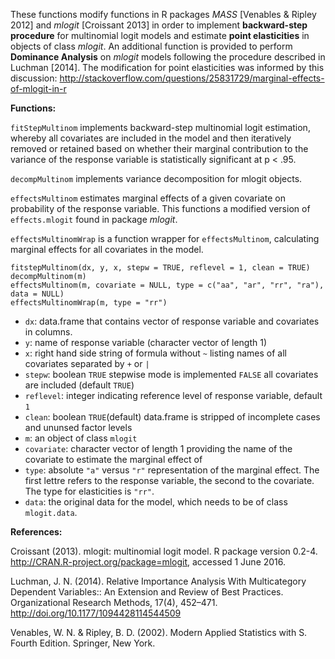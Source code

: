 These functions modify functions in R packages _MASS_ [Venables & Ripley 2012] and _mlogit_ [Croissant 2013] in order to implement **backward-step procedure** for multinomial logit models and estimate **point elasticities** in objects of class _mlogit_. An additional function is provided to perform **Dominance Analysis** on _mlogit_ models following the procedure described in Luchman [2014]. The modification for point elasticities was informed by this discussion: http://stackoverflow.com/questions/25831729/marginal-effects-of-mlogit-in-r

**Functions:**

`fitStepMultinom` implements backward-step multinomial logit estimation, whereby all covariates are included in the model and then iteratively removed or retained based on whether their marginal contribution to the variance of the response variable is statistically significant at p < .95.

`decompMultinom` implements variance decomposition for mlogit objects.

`effectsMultinom` estimates marginal effects of a given covariate on probability of the response variable. This functions a modified version of `effects.mlogit` found in package _mlogit_.

`effectsMultinomWrap` is a function wrapper for `effectsMultinom`, calculating marginal effects for all covariates in the model.

	fitstepMultinom(dx, y, x, stepw = TRUE, reflevel = 1, clean = TRUE)
	decompMultinom(m)
	effectsMultinom(m, covariate = NULL, type = c("aa", "ar", "rr", "ra"), data = NULL)
	effectsMultinomWrap(m, type = "rr")
	
* `dx`: data.frame that contains vector of response variable and covariates in columns.
* `y`: name of response variable (character vector of length 1)
* `x`: right hand side string of formula without `~` listing names of all covariates separated by `+` or `|`
* `stepw`: boolean `TRUE` stepwise mode is implemented `FALSE` all covariates are included (default `TRUE`)
* `reflevel`:  integer indicating reference level of response variable, default `1`
* `clean`: boolean `TRUE`(default) data.frame is stripped of incomplete cases and ununsed factor levels
* `m`: an object of class `mlogit`
* `covariate`: character vector of length 1 providing the name of the covariate to estimate the marginal effect of
* `type`: absolute `"a"` versus `"r"` representation of the marginal effect. The first lettre refers to the response variable, the second to the covariate. The type for elasticities is `"rr"`.
* `data`: the original data for the model, which needs to be of class `mlogit.data`.

**References:**

Croissant (2013). mlogit: multinomial logit model. R package version 0.2-4. http://CRAN.R-project.org/package=mlogit, accessed 1 June 2016.

Luchman, J. N. (2014). Relative Importance Analysis With Multicategory Dependent Variables:: An Extension and Review of Best Practices. Organizational Research Methods, 17(4), 452–471. http://doi.org/10.1177/1094428114544509

Venables, W. N. & Ripley, B. D. (2002). Modern Applied Statistics with S. Fourth Edition. Springer, New York.
